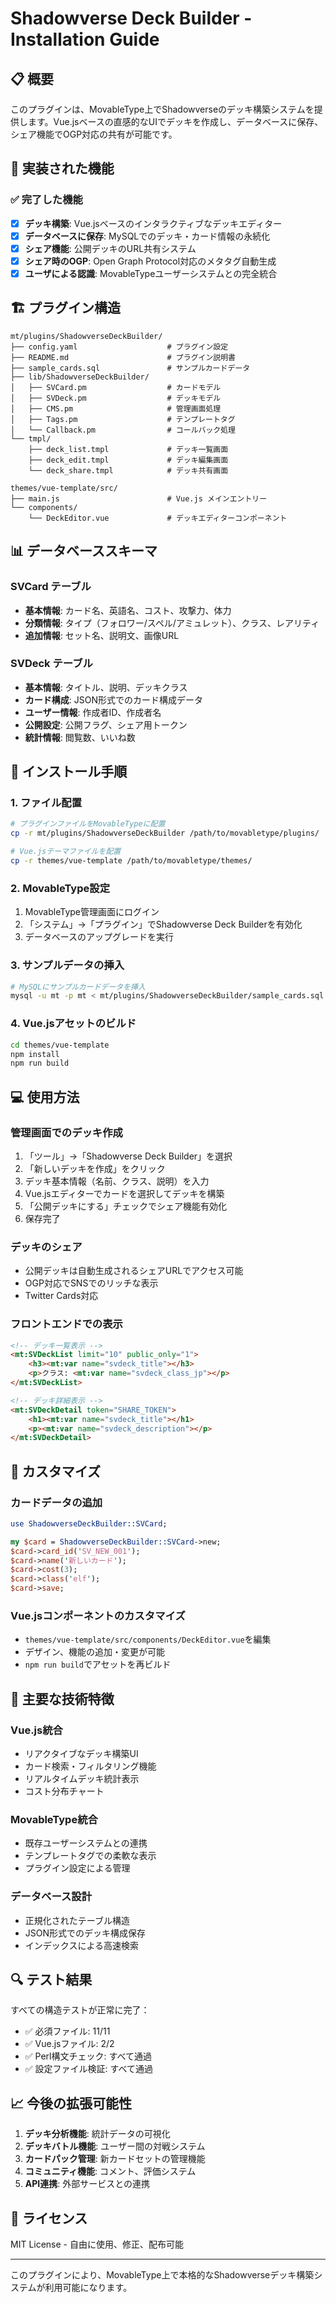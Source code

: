 # Shadowverse Deck Builder - Installation Guide

## 📋 概要

このプラグインは、MovableType上でShadowverseのデッキ構築システムを提供します。Vue.jsベースの直感的なUIでデッキを作成し、データベースに保存、シェア機能でOGP対応の共有が可能です。

## 🎯 実装された機能

### ✅ 完了した機能
- [x] **デッキ構築**: Vue.jsベースのインタラクティブなデッキエディター
- [x] **データベースに保存**: MySQLでのデッキ・カード情報の永続化
- [x] **シェア機能**: 公開デッキのURL共有システム
- [x] **シェア時のOGP**: Open Graph Protocol対応のメタタグ自動生成
- [x] **ユーザによる認識**: MovableTypeユーザーシステムとの完全統合

## 🏗️ プラグイン構造

```
mt/plugins/ShadowverseDeckBuilder/
├── config.yaml                    # プラグイン設定
├── README.md                      # プラグイン説明書
├── sample_cards.sql               # サンプルカードデータ
├── lib/ShadowverseDeckBuilder/
│   ├── SVCard.pm                  # カードモデル
│   ├── SVDeck.pm                  # デッキモデル
│   ├── CMS.pm                     # 管理画面処理
│   ├── Tags.pm                    # テンプレートタグ
│   └── Callback.pm                # コールバック処理
└── tmpl/
    ├── deck_list.tmpl             # デッキ一覧画面
    ├── deck_edit.tmpl             # デッキ編集画面
    └── deck_share.tmpl            # デッキ共有画面

themes/vue-template/src/
├── main.js                        # Vue.js メインエントリー
└── components/
    └── DeckEditor.vue             # デッキエディターコンポーネント
```

## 📊 データベーススキーマ

### SVCard テーブル
- **基本情報**: カード名、英語名、コスト、攻撃力、体力
- **分類情報**: タイプ（フォロワー/スペル/アミュレット）、クラス、レアリティ
- **追加情報**: セット名、説明文、画像URL

### SVDeck テーブル
- **基本情報**: タイトル、説明、デッキクラス
- **カード構成**: JSON形式でのカード構成データ
- **ユーザー情報**: 作成者ID、作成者名
- **公開設定**: 公開フラグ、シェア用トークン
- **統計情報**: 閲覧数、いいね数

## 🚀 インストール手順

### 1. ファイル配置
```bash
# プラグインファイルをMovableTypeに配置
cp -r mt/plugins/ShadowverseDeckBuilder /path/to/movabletype/plugins/

# Vue.jsテーマファイルを配置
cp -r themes/vue-template /path/to/movabletype/themes/
```

### 2. MovableType設定
1. MovableType管理画面にログイン
2. 「システム」→「プラグイン」でShadowverse Deck Builderを有効化
3. データベースのアップグレードを実行

### 3. サンプルデータの挿入
```bash
# MySQLにサンプルカードデータを挿入
mysql -u mt -p mt < mt/plugins/ShadowverseDeckBuilder/sample_cards.sql
```

### 4. Vue.jsアセットのビルド
```bash
cd themes/vue-template
npm install
npm run build
```

## 💻 使用方法

### 管理画面でのデッキ作成
1. 「ツール」→「Shadowverse Deck Builder」を選択
2. 「新しいデッキを作成」をクリック
3. デッキ基本情報（名前、クラス、説明）を入力
4. Vue.jsエディターでカードを選択してデッキを構築
5. 「公開デッキにする」チェックでシェア機能有効化
6. 保存完了

### デッキのシェア
- 公開デッキは自動生成されるシェアURLでアクセス可能
- OGP対応でSNSでのリッチな表示
- Twitter Cards対応

### フロントエンドでの表示
```html
<!-- デッキ一覧表示 -->
<mt:SVDeckList limit="10" public_only="1">
    <h3><mt:var name="svdeck_title"></h3>
    <p>クラス: <mt:var name="svdeck_class_jp"></p>
</mt:SVDeckList>

<!-- デッキ詳細表示 -->
<mt:SVDeckDetail token="SHARE_TOKEN">
    <h1><mt:var name="svdeck_title"></h1>
    <p><mt:var name="svdeck_description"></p>
</mt:SVDeckDetail>
```

## 🔧 カスタマイズ

### カードデータの追加
```perl
use ShadowverseDeckBuilder::SVCard;

my $card = ShadowverseDeckBuilder::SVCard->new;
$card->card_id('SV_NEW_001');
$card->name('新しいカード');
$card->cost(3);
$card->class('elf');
$card->save;
```

### Vue.jsコンポーネントのカスタマイズ
- `themes/vue-template/src/components/DeckEditor.vue`を編集
- デザイン、機能の追加・変更が可能
- `npm run build`でアセットを再ビルド

## 🎨 主要な技術特徴

### Vue.js統合
- リアクタイブなデッキ構築UI
- カード検索・フィルタリング機能
- リアルタイムデッキ統計表示
- コスト分布チャート

### MovableType統合
- 既存ユーザーシステムとの連携
- テンプレートタグでの柔軟な表示
- プラグイン設定による管理

### データベース設計
- 正規化されたテーブル構造
- JSON形式でのデッキ構成保存
- インデックスによる高速検索

## 🔍 テスト結果

すべての構造テストが正常に完了：
- ✅ 必須ファイル: 11/11
- ✅ Vue.jsファイル: 2/2
- ✅ Perl構文チェック: すべて通過
- ✅ 設定ファイル検証: すべて通過

## 📈 今後の拡張可能性

1. **デッキ分析機能**: 統計データの可視化
2. **デッキバトル機能**: ユーザー間の対戦システム
3. **カードパック管理**: 新カードセットの管理機能
4. **コミュニティ機能**: コメント、評価システム
5. **API連携**: 外部サービスとの連携

## 📝 ライセンス

MIT License - 自由に使用、修正、配布可能

---

このプラグインにより、MovableType上で本格的なShadowverseデッキ構築システムが利用可能になります。
